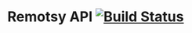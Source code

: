 # Remotsy API [![Build Status](https://travis-ci.org/jorgecis/RemotsyLib3.svg?branch=async_io)](https://travis-ci.org/jorgecis/RemotsyLib3/) 

